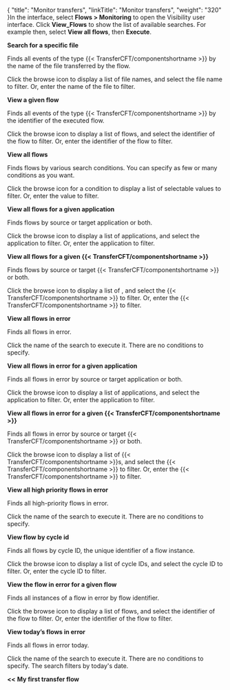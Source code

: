 {
    "title": "Monitor transfers",
    "linkTitle": "Monitor transfers",
    "weight": "320"
}In the interface, select **Flows &gt; Monitoring** to open the Visibility user interface. Click **View\_Flows** to show the list of available searches. For example then, select **View all flows**, then **Execute**.

****Search for a specific file****

Finds all events of the type {{< TransferCFT/componentshortname  >}} by the name of the file transferred by the flow.

Click the browse icon to display a list of file names, and select the file name to filter. Or, enter the name of the file to filter.

****View a given flow****

Finds all events of the type {{< TransferCFT/componentshortname  >}} by the identifier of the executed flow.

Click the browse icon to display a list of flows, and select the identifier of the flow to filter. Or, enter the identifier of the flow to filter.

****View all flows****

Finds flows by various search conditions. You can specify as few or many conditions as you want.

Click the browse icon for a condition to display a list of selectable values to filter. Or, enter the value to filter.

****View all flows for a given application****

Finds flows by source or target application or both.

Click the browse icon to display a list of applications, and select the application to filter. Or, enter the application to filter.

****View all flows for a given** {{< TransferCFT/componentshortname  >}}**

Finds flows by source or target {{< TransferCFT/componentshortname  >}} or both.

Click the browse icon to display a list of , and select the {{< TransferCFT/componentshortname  >}} to filter. Or, enter the {{< TransferCFT/componentshortname  >}} to filter.

****View all flows in error****

Finds all flows in error.

Click the name of the search to execute it. There are no conditions to specify.

****View all flows in error for a given application****

Finds all flows in error by source or target application or both.

Click the browse icon to display a list of applications, and select the application to filter. Or, enter the application to filter.

****View all flows in error for a given** {{< TransferCFT/componentshortname  >}}**

Finds all flows in error by source or target {{< TransferCFT/componentshortname  >}} or both.

Click the browse icon to display a list of {{< TransferCFT/componentshortname  >}}s, and select the {{< TransferCFT/componentshortname  >}} to filter. Or, enter the {{< TransferCFT/componentshortname  >}} to filter.

****View all high priority flows in error****

Finds all high-priority flows in error.

Click the name of the search to execute it. There are no conditions to specify.

****View flow by cycle id****

Finds all flows by cycle ID, the unique identifier of a flow instance.

Click the browse icon to display a list of cycle IDs, and select the cycle ID to filter. Or, enter the cycle ID to filter.

****View the flow in error for a given flow****

Finds all instances of a flow in error by flow identifier.

Click the browse icon to display a list of flows, and select the identifier of the flow to filter. Or, enter the identifier of the flow to filter.

****View today’s flows in error****

Finds all flows in error today.

Click the name of the search to execute it. There are no conditions to specify. The search filters by today's date.

**&lt;&lt;** **My first transfer flow**
